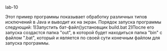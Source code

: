 lab-10

Этот пример программы показывает обработку различных типов исключений в Java и выводит их на экран.
Порядок запуска программы следующий: 
1)Запустить бат-файл()установщик build.bat
2)После его запуска создастся папка "out", в которой будет находиться папка "bin" с файлом ".bat", который и является по своей сути конечным файлом для запуска программы.
